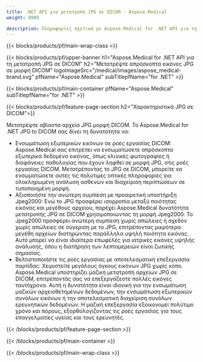 ```yaml
---
title: .NET API για μετατροπή JPG σε DICOM - Aspose.Medical
weight: 8000

description: Πληροφορίες σχετικά με Aspose.Medical for .NET API για τη μετατροπή JPG σε DICOM
---
```


{{< blocks/products/pf/main-wrap-class >}}

{{< blocks/products/pf/upper-banner h1="Aspose.Medical for .NET API για τη μετατροπή JPG σε DICOM" h2="Μετατρέψτε απρόσκοπτα εικόνες JPG σε μορφή DICOM" logoImageSrc="/medical/images/aspose_medical-brand.svg" pfName="Aspose.Medical" subTitlepfName="for .NET" >}}

{{< blocks/products/pf/main-container pfName="Aspose.Medical" subTitlepfName="for .NET" >}}

{{< blocks/products/pf/feature-page-section h2="Χαρακτηριστικά JPG σε DICOM">}}

<p>Μετατρέψτε αβίαστα αρχεία JPG μορφή DICOM. Το Aspose.Medical for .NET JPG to DICOM σας δίνει τη δυνατότητα να:</p>

<ul>
<li>Ενσωμάτωση εξωτερικών εικόνων σε ροές εργασίας DICOM: Aspose.Medical σας επιτρέπει να ενσωματώσετε απρόσκοπτα εξωτερικά δεδομένα εικόνας, όπως κλινικές φωτογραφίες ή διαφάνειες παθολογίας που έχουν ληφθεί σε μορφή JPG, στις ροές εργασίας DICOM. Μετατρέποντας το JPG σε DICOM, μπορείτε να ενσωματώσετε αυτές τις πολύτιμες οπτικές πληροφορίες για ολοκληρωμένη ανάλυση ασθενών και διαχείριση περιπτώσεων σε τυποποιημένη μορφή.</li>
<li>Αξιοποιήστε την ανώτερη συμπίεση με προαιρετική υποστήριξη Jpeg2000: Ενώ το JPG προσφέρει ισορροπία μεταξύ ποιότητας εικόνας και μεγέθους αρχείου, παρέχει Aspose.Medical δυνατότητα μετατροπής JPG σε DICOM χρησιμοποιώντας τη μορφή Jpeg2000. Το Jpeg2000 προσφέρει ανώτερη συμπίεση χωρίς απώλειες ή σχεδόν χωρίς απώλειες σε σύγκριση με το JPG, επιτρέποντας μικρότερα μεγέθη αρχείων διατηρώντας παράλληλα υψηλή ποιότητα εικόνας. Αυτό μπορεί να είναι ιδιαίτερα επωφελές για ιατρικές εικόνες υψηλής ανάλυσης, όπου η διατήρηση των λεπτομερειών είναι ζωτικής σημασίας.</li>
<li>Βελτιστοποιήστε τις ροές εργασίας με αποτελεσματική επεξεργασία παρτίδας: Χειριστείτε μεγάλους όγκους εικόνων JPG χωρίς κόπο. Aspose.Medical υποστηρίζει μαζική μετατροπή αρχείων JPG σε DICOM, επιτρέποντάς σας να επεξεργάζεστε πολλές εικόνες ταυτόχρονα. Αυτή η δυνατότητα είναι ιδανική για την ενσωμάτωση μαζικών αρχειοθετημένων δεδομένων, την ενσωμάτωση εξωτερικών συνόλων εικόνων ή την αποτελεσματική διαχείριση συνόλων ερευνητικών δεδομένων. Η μαζική επεξεργασία εξοικονομεί πολύτιμο χρόνο και πόρους, εξορθολογίζοντας τις ροές εργασίας για τους επαγγελματίες υγείας και τους ερευνητές.</li>
</ul>

{{< /blocks/products/pf/feature-page-section >}}

{{< /blocks/products/pf/main-container >}}

{{< /blocks/products/pf/main-wrap-class >}}